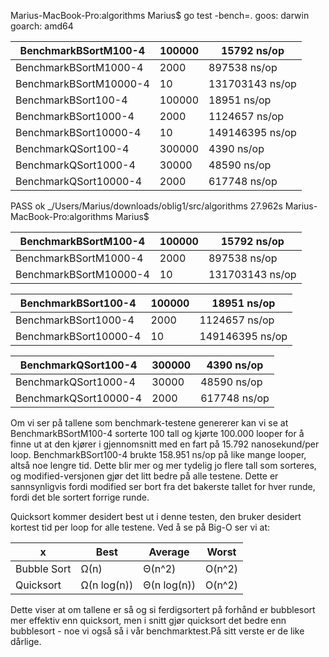 Marius-MacBook-Pro:algorithms Marius$ go test -bench=.
goos: darwin
goarch: amd64

BenchmarkBSortM100-4    | 	  100000	|     15792 ns/op
-|-|-
BenchmarkBSortM1000-4    |	    2000	 |   897538 ns/op
BenchmarkBSortM10000-4   |	      10	| 131703143 ns/op
BenchmarkBSort100-4      |	  100000	|     18951 ns/op
BenchmarkBSort1000-4     |	    2000	|   1124657 ns/op
BenchmarkBSort10000-4    |	      10	| 149146395 ns/op
BenchmarkQSort100-4      |	  300000	|      4390 ns/op
BenchmarkQSort1000-4     |	   30000	|     48590 ns/op
BenchmarkQSort10000-4    |	    2000	|    617748 ns/op

PASS
ok  	_/Users/Marius/downloads/oblig1/src/algorithms	27.962s
Marius-MacBook-Pro:algorithms Marius$ 

BenchmarkBSortM100-4     |	  100000	|     15792 ns/op
-|-|-
BenchmarkBSortM1000-4    |	    2000	|    897538 ns/op
BenchmarkBSortM10000-4   |	      10	| 131703143 ns/op

BenchmarkBSort100-4      |	  100000	 |    18951 ns/op
-|-|-
BenchmarkBSort1000-4     |	    2000	|   1124657 ns/op
BenchmarkBSort10000-4    |	      10	| 149146395 ns/op

BenchmarkQSort100-4      |            300000	 |     4390 ns/op
-|-|-
BenchmarkQSort1000-4     |	   30000	  |   48590 ns/op
BenchmarkQSort10000-4    |	    2000	  |  617748 ns/op

Om vi ser på tallene som benchmark-testene genererer kan vi se at BenchmarkBSortM100-4 sorterte 100 tall og kjørte 100.000 looper for å finne ut at den kjører i gjennomsnitt med en fart på 15.792 nanosekund/per loop. BenchmarkBSort100-4 brukte 158.951 ns/op på like mange looper, altså noe lengre tid. Dette blir mer og mer tydelig jo flere tall som sorteres, og modified-versjonen gjør det litt bedre på alle testene. Dette er sannsynligvis fordi modified ser bort fra det bakerste tallet for hver runde, fordi det ble sortert forrige runde.

Quicksort kommer desidert best ut i denne testen, den bruker desidert kortest tid per loop for alle testene. Ved å se på Big-O ser vi at:
         
x |           Best   |       Average |      Worst
-|-|-|-
Bubble Sort | Ω(n) |       Θ(n^2)      | O(n^2)
Quicksort   | Ω(n log(n))           | Θ(n log(n))            | O(n^2)

Dette viser at om tallene er så og si ferdigsortert på forhånd er bubblesort mer effektiv enn quicksort, men i snitt gjør quicksort det bedre enn bubblesort - noe vi også så i vår benchmarktest.På sitt verste er de like dårlige.
